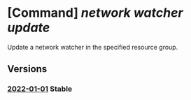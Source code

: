 # [Command] _network watcher update_

Update a network watcher in the specified resource group.

## Versions

### [2022-01-01](/Resources/mgmt-plane/L3N1YnNjcmlwdGlvbnMve30vcmVzb3VyY2Vncm91cHMve30vcHJvdmlkZXJzL21pY3Jvc29mdC5uZXR3b3JrL25ldHdvcmt3YXRjaGVycy97fQ==/2022-01-01.xml) **Stable**

<!-- mgmt-plane /subscriptions/{}/resourcegroups/{}/providers/microsoft.network/networkwatchers/{} 2022-01-01 -->
